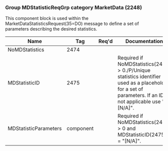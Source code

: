 ### Group MDStatisticReqGrp category MarketData (2248)

This component block is used within the MarketDataStatisticsRequest(35=DO) message to define a set of parameters describing the desired statistics.

| Name                  | Tag       | Req'd | Documentation                                                                                                                               |
|-----------------------|-----------|----------|-------------------------------------------------------------------------------------------------------------------------------|
| NoMDStatistics        | 2474      |       |                                                                                                                                |
| MDStatisticID         | 2475      |       | Required if NoMDStatistics(2474) > 0./P/Unique statistics identifier used as a placeholder for a set of parameters. If an ID is not applicable use "[N/A]". |
| MDStatisticParameters | component |       | Required if NoMDStatistics(2474) > 0 and MDStatisticID(2475) = "[N/A]".                                                                                     |

